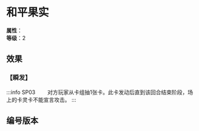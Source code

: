 <script setup>
let list = [
    { number: "SP03-015", url: "/packs/SP03" }
]
</script>

# 和平果实

**属性**：<CardAttribute text="木"/><br/>
**等级**：2

## 效果

### 【瞬发】

:::info SP03
&emsp;&emsp;对方玩家从卡组抽1张卡。此卡发动后直到该回合结束阶段，场上的卡灵卡不能宣言攻击。
:::

## 编号版本

<CardNumberBox :list="list"/>
